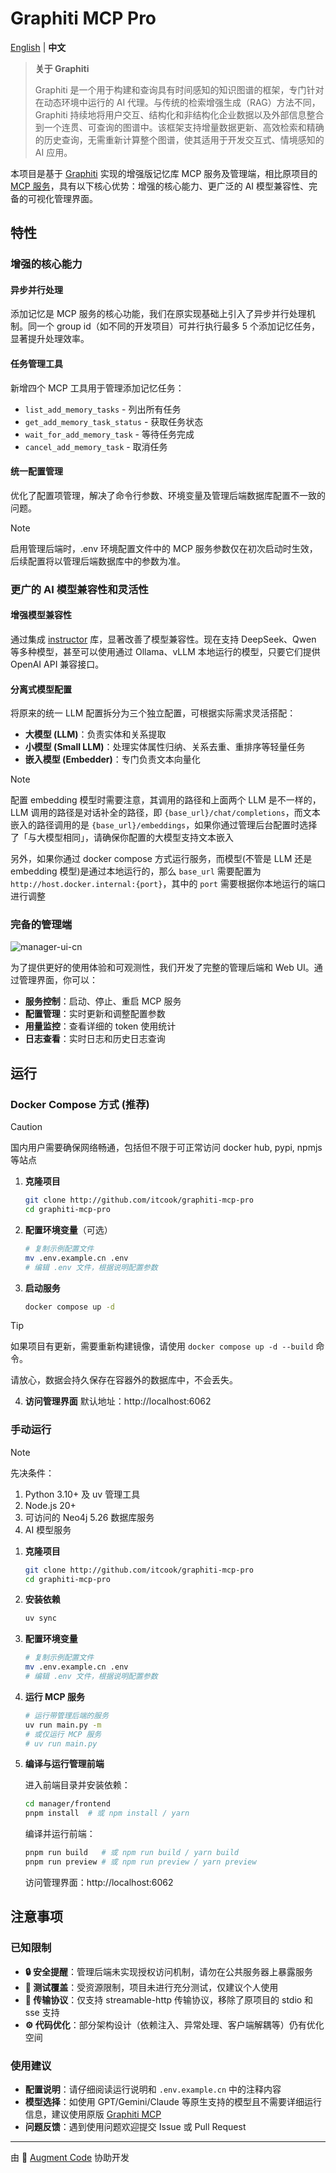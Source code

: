 # Graphiti MCP Pro

[English](README.md) | **中文**

> **关于 Graphiti**
>
> Graphiti 是一个用于构建和查询具有时间感知的知识图谱的框架，专门针对在动态环境中运行的 AI 代理。与传统的检索增强生成（RAG）方法不同，Graphiti 持续地将用户交互、结构化和非结构化企业数据以及外部信息整合到一个连贯、可查询的图谱中。该框架支持增量数据更新、高效检索和精确的历史查询，无需重新计算整个图谱，使其适用于开发交互式、情境感知的 AI 应用。

本项目是基于 [Graphiti](https://github.com/getzep/graphiti) 实现的增强版记忆库 MCP 服务及管理端，相比原项目的 [MCP 服务](https://github.com/getzep/graphiti/tree/main/mcp_server)，具有以下核心优势：增强的核心能力、更广泛的 AI 模型兼容性、完备的可视化管理界面。

## 特性

### 增强的核心能力

#### 异步并行处理

添加记忆是 MCP 服务的核心功能，我们在原实现基础上引入了异步并行处理机制。同一个 group id（如不同的开发项目）可并行执行最多 5 个添加记忆任务，显著提升处理效率。

#### 任务管理工具

新增四个 MCP 工具用于管理添加记忆任务：

- `list_add_memory_tasks` - 列出所有任务
- `get_add_memory_task_status` - 获取任务状态
- `wait_for_add_memory_task` - 等待任务完成
- `cancel_add_memory_task` - 取消任务

#### 统一配置管理

优化了配置项管理，解决了命令行参数、环境变量及管理后端数据库配置不一致的问题。

> [!NOTE]
> 启用管理后端时，.env 环境配置文件中的 MCP 服务参数仅在初次启动时生效，后续配置将以管理后端数据库中的参数为准。

### 更广的 AI 模型兼容性和灵活性

#### 增强模型兼容性

通过集成 [instructor](https://github.com/567-labs/instructor) 库，显著改善了模型兼容性。现在支持 DeepSeek、Qwen 等多种模型，甚至可以使用通过 Ollama、vLLM 本地运行的模型，只要它们提供 OpenAI API 兼容接口。

#### 分离式模型配置

将原来的统一 LLM 配置拆分为三个独立配置，可根据实际需求灵活搭配：

- **大模型 (LLM)**：负责实体和关系提取
- **小模型 (Small LLM)**：处理实体属性归纳、关系去重、重排序等轻量任务
- **嵌入模型 (Embedder)**：专门负责文本向量化

> [!NOTE]
> 配置 embedding 模型时需要注意，其调用的路径和上面两个 LLM 是不一样的，LLM 调用的路径是对话补全的路径，即 `{base_url}/chat/completions`，而文本嵌入的路径调用的是 `{base_url}/embeddings`，如果你通过管理后台配置时选择了「与大模型相同」，请确保你配置的大模型支持文本嵌入
>
> 另外，如果你通过 docker compose 方式运行服务，而模型(不管是 LLM 还是 embedding 模型)是通过本地运行的，那么 `base_url` 需要配置为 `http://host.docker.internal:{port}`，其中的 `port` 需要根据你本地运行的端口进行调整

### 完备的管理端

![manager-ui-cn](https://github.com/user-attachments/assets/8b1b10ef-9e5f-4ffc-999d-0aed85bca0e8)

为了提供更好的使用体验和可观测性，我们开发了完整的管理后端和 Web UI。通过管理界面，你可以：

- **服务控制**：启动、停止、重启 MCP 服务
- **配置管理**：实时更新和调整配置参数
- **用量监控**：查看详细的 token 使用统计
- **日志查看**：实时日志和历史日志查询

## 运行

### Docker Compose 方式 (推荐)

> [!CAUTION]
> 国内用户需要确保网络畅通，包括但不限于可正常访问 docker hub, pypi, npmjs 等站点

1. **克隆项目**

   ```bash
   git clone http://github.com/itcook/graphiti-mcp-pro
   cd graphiti-mcp-pro
   ```

2. **配置环境变量**（可选）

   ```bash
   # 复制示例配置文件
   mv .env.example.cn .env
   # 编辑 .env 文件，根据说明配置参数
   ```

3. **启动服务**

   ```bash
   docker compose up -d
   ```

> [!TIP]
> 如果项目有更新，需要重新构建镜像，请使用 `docker compose up -d --build` 命令。
>
> 请放心，数据会持久保存在容器外的数据库中，不会丢失。

4. **访问管理界面**
   默认地址：http://localhost:6062

### 手动运行

> [!NOTE]
> 先决条件：
>
> 1. Python 3.10+ 及 uv 管理工具
> 2. Node.js 20+
> 3. 可访问的 Neo4j 5.26 数据库服务
> 4. AI 模型服务

1. **克隆项目**

   ```bash
   git clone http://github.com/itcook/graphiti-mcp-pro
   cd graphiti-mcp-pro
   ```

2. **安装依赖**

   ```bash
   uv sync
   ```

3. **配置环境变量**

   ```bash
   # 复制示例配置文件
   mv .env.example.cn .env
   # 编辑 .env 文件，根据说明配置参数
   ```

4. **运行 MCP 服务**

   ```bash
   # 运行带管理后端的服务
   uv run main.py -m
   # 或仅运行 MCP 服务
   # uv run main.py
   ```

5. **编译与运行管理前端**

   进入前端目录并安装依赖：

   ```bash
   cd manager/frontend
   pnpm install  # 或 npm install / yarn
   ```

   编译并运行前端：

   ```bash
   pnpm run build   # 或 npm run build / yarn build
   pnpm run preview # 或 npm run preview / yarn preview
   ```

   访问管理界面：http://localhost:6062

## 注意事项

### 已知限制

- **🔒 安全提醒**：管理后端未实现授权访问机制，请勿在公共服务器上暴露服务
- **🧪 测试覆盖**：受资源限制，项目未进行充分测试，仅建议个人使用
- **📡 传输协议**：仅支持 streamable-http 传输协议，移除了原项目的 stdio 和 sse 支持
- **⚙️ 代码优化**：部分架构设计（依赖注入、异常处理、客户端解耦等）仍有优化空间

### 使用建议

- **配置说明**：请仔细阅读运行说明和 `.env.example.cn` 中的注释内容
- **模型选择**：如使用 GPT/Gemini/Claude 等原生支持的模型且不需要详细运行信息，建议使用原版 [Graphiti MCP](https://github.com/getzep/graphiti/tree/main/mcp_server)
- **问题反馈**：遇到使用问题欢迎提交 Issue 或 Pull Request

---

由 🤖 [Augment Code](https://augmentcode.com) 协助开发
